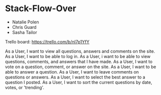 # Stack-Flow-Over

- Natalie Polen
- Chris Guard
- Sasha Tailor


Trello board: https://trello.com/b/nI7p1YfY

As a User, I want to view all questions, answers and comments on the site. 
As a User, I want to be able to log in.
As a User, i want to be able to view questions, comments, and answers that I have made. 
As a User, I want to vote on a question, comment, or answer on the site. 
As a User, I want to be able to answer a question. 
As a User, I want to leave comments on questions or answers. 
As a User, I want to select the best answer to a question I posted.
As a User, I want to sort the current questions by date, votes, or 'trending'.
